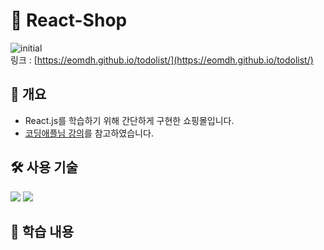 # 👜 React-Shop
![initial](https://user-images.githubusercontent.com/106085557/170022709-b9736c2d-8f8b-4308-b6bc-ef3a291ce8fa.JPG)       
링크 : [https://eomdh.github.io/todolist/](https://eomdh.github.io/todolist/)

## 📄 개요
* React.js를 학습하기 위해 간단하게 구현한 쇼핑몰입니다.
* [코딩애플님 강의](https://codingapple.com/course/react-basic/)를 참고하였습니다.

## 🛠 사용 기술
<img src="https://img.shields.io/badge/react-61DAFB?style=for-the-badge&logo=react&logoColor=black"> <img src="https://img.shields.io/badge/styledcomponents-DB7093?style=for-the-badge&logo=styledcomponents&logoColor=black">  

## 🚀 학습 내용
